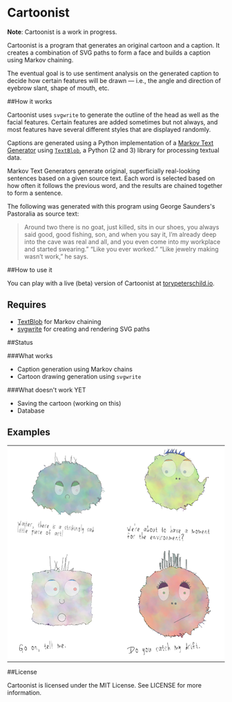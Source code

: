 Cartoonist
==========

**Note**: Cartoonist is a work in progress.

Cartoonist is a program that generates an original cartoon and a caption. It creates a combination of SVG paths to form a face and builds a caption using Markov chaining.

The eventual goal is to use sentiment analysis on the generated caption to decide how certain features will be drawn — i.e., the angle and direction of eyebrow slant, shape of mouth, etc.

##How it works

Cartoonist uses `svgwrite` to generate the outline of the head as well as the facial features. Certain features are added sometimes but not always, and most features have several different styles that are displayed randomly.

Captions are generated using a Python implementation of a [Markov Text Generator](https://en.wikipedia.org/wiki/Markov_chain#Markov_text_generators) using [`TextBlob`](https://textblob.readthedocs.io/en/dev/index.html), a Python (2 and 3) library for processing textual data.

Markov Text Generators generate original, superficially real-looking sentences based on a given source text. Each word is selected based on how often it follows the previous word, and the results are chained together to form a sentence.

The following was generated with this program using George Saunders's Pastoralia as source text:

> Around two there is no goat, just killed, sits in our shoes, you always
> said good, good fishing, son, and when you say it, I’m already deep into
> the cave was real and all, and you even come into my workplace and
> started swearing.” “Like you ever worked.” “Like jewelry making wasn’t
> work,” he says.


##How to use it

You can play with a live (beta) version of Cartoonist at [torypeterschild.io](http://torypeterschild.io/).

## Requires ##
* [TextBlob](http://textblob.readthedocs.io/en/dev/index.html) for Markov chaining
* [svgwrite](https://pypi.python.org/pypi/svgwrite/) for creating and rendering SVG paths

##Status

###What works
- Caption generation using Markov chains
- Cartoon drawing generation using `svgwrite`

###What doesn't work YET
- Saving the cartoon (working on this)
- Database

## Examples

<table bgcolor="#FFFFFF" border="0">
<colgroup>
<col width="20%" />
<col width="20%" />
</colgroup>
<tbody>
<tr class="odd">
<td align="right"><img src="https://github.com/torypeterschild/the-cartoonist/blob/master/app/static/screencaps/screencap4.png" alt="" width="300" /></td>
<td align="left"><img src="https://github.com/torypeterschild/the-cartoonist/blob/master/app/static/screencaps/screencap3.png" alt="" width="300"/></td>
</tr>
<tr class="even">
<td align="right"><img src="https://github.com/torypeterschild/the-cartoonist/blob/master/app/static/screencaps/screencap2.png" alt="" width="300"/></td>
<td align="left"><img src="https://github.com/torypeterschild/the-cartoonist/blob/master/app/static/screencaps/screencap1.png" alt="" width="300"/></td>
</tr>
</tbody>
</table>


##License

Cartoonist is licensed under the MIT License. See LICENSE for more information.